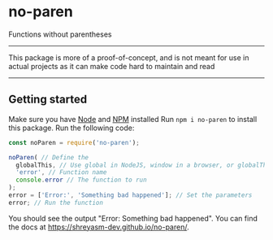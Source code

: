 # no-paren
Functions without parentheses
<hr>
This package is more of a proof-of-concept, and is not meant for use in actual projects as it can make code hard to maintain and read
<hr>

## Getting started

Make sure you have [Node][1] and [NPM][2] installed
Run `npm i no-paren` to install this package. Run the following code:

```javascript
const noParen = require('no-paren');

noParen( // Define the
  globalThis, // Use global in NodeJS, window in a browser, or globalThis in either
  'error', // Function name
  console.error // The function to run
);
error = ['Error:', 'Something bad happened']; // Set the parameters
error; // Run the function
```

You should see the output "Error: Something bad happened".
You can find the docs at https://shreyasm-dev.github.io/no-paren/.


[1]: https://nodejs.org/
[2]: https://www.npmjs.com/
